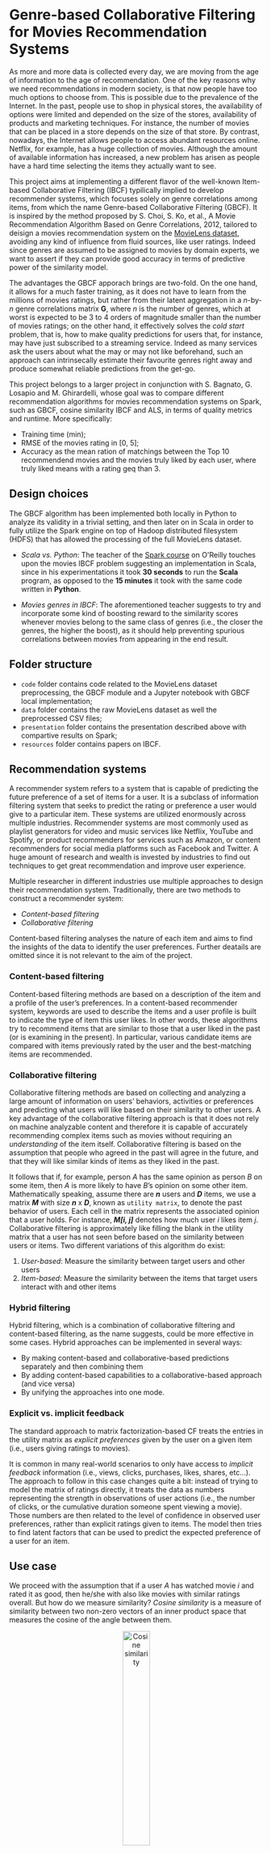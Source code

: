 # Genre-based Collaborative Filtering for Movies Recommendation Systems

As more and more data is collected every day, we are moving from the age of information to the age of recommendation. One of the key reasons why we need recommendations in modern society, is that now people have too much options to choose from. This is possible due to the prevalence of the Internet. In the past, people use to shop in physical stores, the availability of options were limited and depended on the size of the stores, availability of products and marketing techniques. For instance, the number of movies that can be placed in a store depends on the size of that store. By contrast, nowadays, the Internet allows people to access abundant resources online. Netflix, for example, has a huge collection of movies. Although the amount of available information has increased, a new problem has arisen as people have a hard time selecting the items they actually want to see.

This project aims at implementing a different flavor of the well-known Item-based Collaborative Filtering (IBCF) typilically implied to develop recommender systems, which focuses solely on genre correlations among items, from which the name Genre-based Collaborative Filtering (GBCF). It is inspired by the method proposed by S. Choi, S. Ko, et al., A Movie Recommendation Algorithm Based on Genre Correlations, 2012, tailored to deisign a movies recommendation system on the [MovieLens dataset](https://grouplens.org/datasets/movielens/), avoiding any kind of influence from fluid sources, like user ratings. Indeed since genres are assumed to be assigned to movies by domain experts, we want to assert if they can provide good accuracy in terms of predictive power of the similarity model.

The advantages the GBCF apporach brings are two-fold. On the one hand, it allows for a much faster training, as it does not have to learn from the millions of movies ratings, but rather from their latent aggregation in a _n_-by-_n_ genre correlations matrix **G**, where _n_ is the number of genres, which at worst is expected to be 3 to 4 orders of magnitude smaller than the number of movies ratings; on the other hand, it effectively solves the _cold start_ problem, that is, how to make quality predictions for users that, for instance, may have just subscribed to a streaming service. Indeed as many services ask the users about what the may or may not like beforehand, such an approach can intrinsecally estimate their favourite genres right away and produce somewhat reliable predictions from the get-go.

This project belongs to a larger project in conjunction with S. Bagnato, G. Losapio and M. Ghirardelli, whose goal was to compare different recommendation algorithms for movies recommendation systems on Spark, such as GBCF, cosine similarity IBCF and ALS, in terms of quality metrics and runtime. More specifically:
- Training time (min);
- RMSE of the movies rating in [0, 5];
- Accuracy as the mean ration of matchings between the Top 10 recommendend movies and the movies truly liked by each user, where truly liked means with a rating geq than 3.

## Design choices

The GBCF algorithm has been implemented both locally in Python to analyze its validity in a trivial setting, and then later on in Scala in order to fully utilize the Spark engine on top of Hadoop distributed filesystem (HDFS) that has allowed the processing of the full MovieLens dataset.

- *Scala vs. Python*: The teacher of the [Spark course](https://learning.oreilly.com/videos/apache-spark-with/9781787129849/9781787129849-video4_7) on O'Reilly touches upon the movies IBCF problem suggesting an implementation in Scala, since in his experimentations it took **30 seconds** to run the **Scala** program, as opposed to the **15 minutes** it took with the same code written in **Python**.

- *Movies genres in IBCF*: The aforementioned teacher suggests to try and incorporate some kind of boosting reward to the similarity scores whenever movies belong to the same class of genres (i.e., the closer the genres, the higher the boost), as it should help preventing spurious correlations between movies from appearing in the end result.

## Folder structure

- `code` folder contains code related to the MovieLens dataset preprocessing, the GBCF module and a Jupyter notebook with GBCF local implementation;
- `data` folder contains the raw MovieLens dataset as well the preprocessed CSV files;
- `presentation` folder contains the presentation described above with compartive results on Spark;
- `resources` folder contains papers on IBCF.

## Recommendation systems
A recommender system refers to a system that is capable of predicting the future preference of a set of items for a user. It is a subclass of information filtering system that seeks to predict the rating or preference a user would give to a particular item. These systems are utilized enormously across multiple industries. Recommender systems are most commonly used as playlist generators for video and music services like Netflix, YouTube and Spotify, or product recommenders for services such as Amazon, or content recommenders for social media platforms such as Facebook and Twitter. A huge amount of research and wealth is invested by industries to find out techniques to get great recommendation and improve user experience.

Multiple researcher in different industries use multiple approaches to design their recommendation system. Traditionally, there are two methods to construct a recommender system:

- *Content-based filtering*
- *Collaborative filtering*

Content-based filtering analyses the nature of each item and aims to find the insights of the data to identify the user preferences. Further deatails are omitted since it is not relevant to the aim of the project.

### Content-based filtering
Content-based filtering methods are based on a description of the item and a profile of the user’s preferences. In a content-based recommender system, keywords are used to describe the items and a user profile is built to indicate the type of item this user likes. In other words, these algorithms try to recommend items that are similar to those that a user liked in the past (or is examining in the present). In particular, various candidate items are compared with items previously rated by the user and the best-matching items are recommended.

### Collaborative filtering
Collaborative filtering methods are based on collecting and analyzing a large amount of information on users’ behaviors, activities or preferences and predicting what users will like based on their similarity to other users. A key advantage of the collaborative filtering approach is that it does not rely on machine analyzable content and therefore it is capable of accurately recommending complex items such as movies without requiring an *understanding* of the item itself. Collaborative filtering is based on the assumption that people who agreed in the past will agree in the future, and that they will like similar kinds of items as they liked in the past.

It follows that if, for example, person *A* has the same opinion as person *B* on some item, then *A* is more likely to have *B*’s opinion on some other item. Mathematically speaking, assume there are ***n*** users and ***D*** items, we use a matrix ***M*** with size ***n*** x ***D***, known as `utility matrix`, to denote the past behavior of users. Each cell in the matrix represents the associated opinion that a user holds. For instance, ***M\[i, j]*** denotes how much user *i* likes item *j*. Collaborative filtering is approximately like filling the blank in the utility matrix that a user has not seen before based on the similarity between users or items. Two different variations of this algorithm do exist:
 1. *User-based*: Measure the similarity between target users and other users
 2. *Item-based*: Measure the similarity between the items that target users interact with and other items
 
### Hybrid filtering
Hybrid filtering, which is a combination of collaborative filtering and content-based filtering, as the name suggests, could be more effective in some cases. Hybrid approaches can be implemented in several ways:
- By making content-based and collaborative-based predictions separately and then combining them
- By adding content-based capabilities to a collaborative-based approach (and vice versa)
- By unifying the approaches into one mode.
 
 
### Explicit vs. implicit feedback
The standard approach to matrix factorization-based CF treats the entries in the utility matrix as *explicit preferences* given by the user on a given item (i.e., users giving ratings to movies).

It is common in many real-world scenarios to only have access to *implicit feedback* information (i.e., views, clicks, purchases, likes, shares, etc...). The approach to follow in this case changes quite a bit: instead of trying to model the matrix of ratings directly, it treats the data as numbers representing the strength in observations of user actions (i.e., the number of clicks, or the cumulative duration someone spent viewing a movie). Those numbers are then related to the level of confidence in observed user preferences, rather than explicit ratings given to items. The model then tries to find latent factors that can be used to predict the expected preference of a user for an item.
 
## Use case	
We proceed with the assumption that if a user *A* has watched movie *i* and rated it as good, then he/she with also like movies with similar ratings overall. But how do we measure similarity? *Cosine similarity* is a measure of similarity between two non-zero vectors of an inner product space that measures the cosine of the angle between them.

<div style="text-align:center">
	<img src="./images/Cosine_similarity.png" alt="Cosine similarity" style="width:33%;"/>
	<figcaption><b>Fig. 1 - Cosine similarity</b></figcaption>
</div>

<br>
<br>

Spark MLlib, on the other hand, implements a collaborative filtering algorithm called **Alternating Least Squares** (**ALS**), which has been implemented in many machine learning libraries and widely studied and used in both academia and industry. ALS models the rating matrix (***R***) as the multiplication of low-rank user (***U***) and product (***V***) factors, and learns these factors by minimizing the reconstruction error of the observed ratings. The unknown ratings can subsequently be computed by multiplying these predicted factors.

<div style="text-align:center">
	<img src="./images/ALS.png" alt="Alternating least squares" style="width:50%;"/>
	<figcaption><b>Fig. 2 - Alternating least squares</b></figcaption>
</div>

<br>

ALS is an iterative algorithm. In each iteration, the algorithm alternatively fixes one factor matrix and solves for the other, and this process continues until it converges. MLlib features a blocked implementation of the ALS algorithm that leverages Spark’s efficient support for distributed, iterative computation. It uses native **LAPACK** to achieve high performance and scales to billions of ratings on commodity clusters, as Fig. 3 shows.

<div style="text-align:center">
	<img src="./images/ALS_on_Amazon_reviews.png" alt="ALS on Amazon reviews across 16 Spark nodes" style="width:67%;"/>
	<figcaption><b>Fig. 3 - ALS on Amazon reviews across 16 Spark nodes</b></figcaption>
</div>
